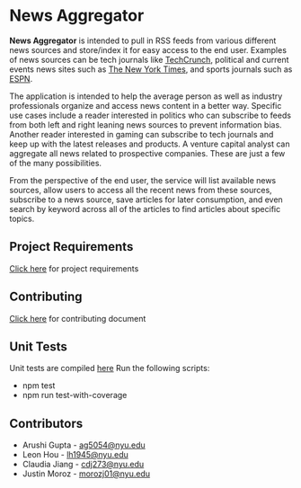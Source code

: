 # News Aggregator

**News Aggregator** is intended to pull in RSS feeds from various different news sources and store/index it for easy access to the end user. Examples of news sources can be tech journals like [TechCrunch](https://techcrunch.com/), political and current events news sites such as [The New York Times](https://www.nytimes.com/), and sports journals such as [ESPN](http://www.espn.com/). 

The application is intended to help the average person as well as industry professionals organize and access news content in a better way. Specific use cases include a reader interested in politics who can subscribe to feeds from both left and right leaning news sources to prevent information bias. Another reader interested in gaming can subscribe to tech journals and keep up with the latest releases and products. A venture capital analyst can aggregate all news related to prospective companies. These are just a few of the many possibilities.

From the perspective of the end user, the service will list available news sources, allow users to access all the recent news from these sources, subscribe to a news source, save articles for later consumption, and even search by keyword across all of the articles to find articles about specific topics.

## Project Requirements
[Click here](https://github.com/nyu-software-engineering/news-aggregator/blob/master/REQUIREMENTS.md) for project requirements

## Contributing
[Click here](https://github.com/nyu-software-engineering/news-aggregator/blob/master/CONTRIBUTING.md) for contributing document

## Unit Tests
Unit tests are compiled [here](https://github.com/nyu-software-engineering/news-aggregator/blob/master/test/test.js) Run the following scripts:
* npm test
* npm run test-with-coverage

## Contributors
* Arushi Gupta - ag5054@nyu.edu
* Leon Hou - lh1945@nyu.edu
* Claudia Jiang - cdj273@nyu.edu
* Justin Moroz - morozj01@nyu.edu
